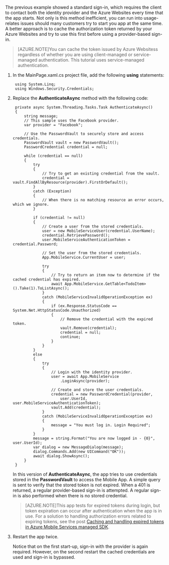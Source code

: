 <!-- not suitable for Mooncake -->

The previous example showed a standard sign-in, which requires the client to contact both the identity provider and the Azure Websites every time that the app starts. Not only is this method inefficient, you can run into usage-relates issues should many customers try to start you app at the same time. A better approach is to cache the authorization token returned by your Azure Websites and try to use this first before using a provider-based sign-in. 

>[AZURE.NOTE]You can cache the token issued by Azure Websitess regardless of whether you are using client-managed or service-managed authentication. This tutorial uses service-managed authentication.

1. In the MainPage.xaml.cs project file, add the following **using** statements:

		using System.Linq;		
		using Windows.Security.Credentials;

2. Replace the **AuthenticateAsync** method with the following code:

        private async System.Threading.Tasks.Task AuthenticateAsync()
        {
            string message;
            // This sample uses the Facebook provider.
            var provider = "Facebook";
              
            // Use the PasswordVault to securely store and access credentials.
            PasswordVault vault = new PasswordVault();
            PasswordCredential credential = null;

            while (credential == null)
            {
                try
                {
                    // Try to get an existing credential from the vault.
                    credential = vault.FindAllByResource(provider).FirstOrDefault();
                }
                catch (Exception)
                {
                    // When there is no matching resource an error occurs, which we ignore.
                }

                if (credential != null)
                {
                    // Create a user from the stored credentials.
                    user = new MobileServiceUser(credential.UserName);
                    credential.RetrievePassword();
                    user.MobileServiceAuthenticationToken = credential.Password;
                    
                    // Set the user from the stored credentials.
                    App.MobileService.CurrentUser = user;

                    try
                    {
                        // Try to return an item now to determine if the cached credential has expired.
                        await App.MobileService.GetTable<TodoItem>().Take(1).ToListAsync();
                    }
                    catch (MobileServiceInvalidOperationException ex)
                    {                        
                        if (ex.Response.StatusCode == System.Net.HttpStatusCode.Unauthorized)
                        {
                            // Remove the credential with the expired token.
                            vault.Remove(credential);
                            credential = null;
                            continue;
                        }
                    }
                }
                else
                {
                    try
                    {
                        // Login with the identity provider.
                        user = await App.MobileService
                            .LoginAsync(provider);                        

                        // Create and store the user credentials.
                        credential = new PasswordCredential(provider,
                            user.UserId, user.MobileServiceAuthenticationToken);
                        vault.Add(credential);
                    }
                    catch (MobileServiceInvalidOperationException ex)
                    {
                        message = "You must log in. Login Required";
                    }
                }
                message = string.Format("You are now logged in - {0}", user.UserId);
                var dialog = new MessageDialog(message);
                dialog.Commands.Add(new UICommand("OK"));
                await dialog.ShowAsync();
            }
        }

	In this version of **AuthenticateAsync**, the app tries to use credentials stored in the **PasswordVault** to access the Mobile App. A simple query is sent to verify that the stored token is not expired. When a 401 is returned, a regular provider-based sign-in is attempted. A regular sign-in is also performed when there is no stored credential.

	>[AZURE.NOTE]This app tests for expired tokens during login, but token expiration can occur after authentication when the app is in use. For a solution to handling authorization errors related to expiring tokens, see the post [Caching and handling expired tokens in Azure Mobile Services managed SDK](http://blogs.msdn.com/b/carlosfigueira/archive/2014/03/13/caching-and-handling-expired-tokens-in-azure-mobile-services-managed-sdk.aspx). 

3. Restart the app twice.

	Notice that on the first start-up, sign-in with the provider is again required. However, on the second restart the cached credentials are used and sign-in is bypassed. 